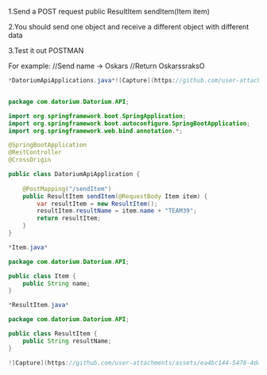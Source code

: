 1.Send a POST request
public ResultItem sendItem(Item item)

2.You should send one object and receive a different object with different data

3.Test it out POSTMAN

For example:
//Send name -> Oskars
//Return OskarssraksO

```java
*DatoriumApiApplications.java*![Capture](https://github.com/user-attachments/assets/003309a9-eeb8-4114-bd8e-f3e4b026458a)


package com.datorium.Datorium.API;

import org.springframework.boot.SpringApplication;
import org.springframework.boot.autoconfigure.SpringBootApplication;
import org.springframework.web.bind.annotation.*;

@SpringBootApplication
@RestController
@CrossOrigin

public class DatoriumApiApplication {
    
    @PostMapping("/sendItem")
    public ResultItem sendItem(@RequestBody Item item) {
        var resultItem = new ResultItem();
        resultItem.resultName = item.name + "TEAM39";
        return resultItem;
    }
}

*Item.java*

package com.datorium.Datorium.API;

public class Item {
    public String name;
}

*ResultItem.java*

package com.datorium.Datorium.API;

public class ResultItem {
    public String resultName;
}

![Capture](https://github.com/user-attachments/assets/ea4bc144-5478-4dcc-b3d9-d21498ae51f1)




